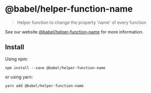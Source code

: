 # @babel/helper-function-name

> Helper function to change the property 'name' of every function

See our website [@babel/helper-function-name](https://babeljs.io/docs/en/babel-helper-function-name) for more information.

## Install

Using npm:

```
npm install --save @babel/helper-function-name
```

or using yarn:

```
yarn add @babel/helper-function-name
```

